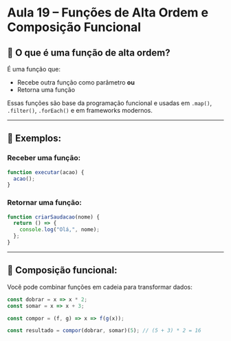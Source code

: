 # Aula 19 – Funções de Alta Ordem e Composição Funcional

## 📌 O que é uma função de alta ordem?

É uma função que:
- Recebe outra função como parâmetro
**ou**
- Retorna uma função

Essas funções são base da programação funcional e usadas em `.map()`, `.filter()`, `.forEach()` e em frameworks modernos.

---

## 📌 Exemplos:

### Receber uma função:
```js
function executar(acao) {
  acao();
}
```

### Retornar uma função:
```js
function criarSaudacao(nome) {
  return () => {
    console.log("Olá,", nome);
  };
}
```

---

## 📌 Composição funcional:

Você pode combinar funções em cadeia para transformar dados:

```js
const dobrar = x => x * 2;
const somar = x => x + 3;

const compor = (f, g) => x => f(g(x));

const resultado = compor(dobrar, somar)(5); // (5 + 3) * 2 = 16
```
